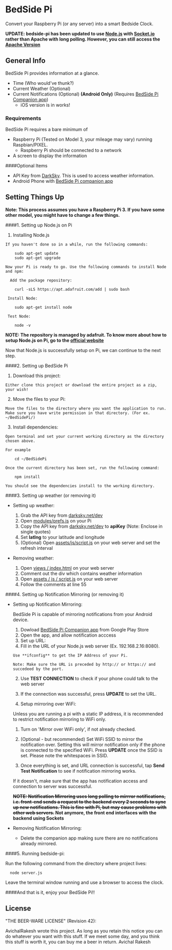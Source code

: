 # BedSide Pi
Convert your Raspberry Pi (or any server) into a smart Bedside Clock.


**UPDATE: bedside-pi has been updated to use [Node.js](https://nodejs.org/en/) with [Socket.io](http://socket.io/) rather than Apache with long polling. However, you can still access the [Apache Version](https://github.com/avirakesh/bedside-pi/tree/apache)**

## General Info 
BedSide Pi provides information at a glance.
- Time (Who would've thunk?)
- Current Weather (Optional)
- Current Notifications (Optional) **(Android Only)** (Requires [BedSide Pi Companion app](https://play.google.com/store/apps/details?id=com.highonh2o.tabletoppi))
  - iOS version is in works!

### Requirements
BedSide Pi requires a bare minimum of
- Raspberry Pi (Tested on Model 3, your mileage may vary) running Raspbian/PIXEL.
  - Raspberry Pi should be connected to a network
- A screen to display the information

####Optional Items
- API Key from [DarkSky](https://darksky.net/dev/). This is used to access weather information.
- Android Phone with [BedSide Pi companion app](https://play.google.com/store/apps/details?id=com.highonh2o.tabletoppi)


## Setting Things Up 
**Note: This process assumes you have a Raspberry Pi 3. If you have some other model, you might have to change a few things.**

####1. Setting up Node.js on Pi
  
  1. Installing Node.js
  
    If you haven't done so in a while, run the following commands:
     
        sudo apt-get update
        sudo apt-get upgrade
        
    Now your Pi is ready to go. Use the following commands to install Node and npm:
    
      Add the package repository:
        
        curl -sLS https://apt.adafruit.com/add | sudo bash
        
     Install Node:
     
        sudo apt-get install node
        
     Test Node:
        
        node -v


**NOTE: The repository is managed by adafruit. To know more about how to setup Node.js on Pi, go to the [official website](https://learn.adafruit.com/node-embedded-development/installing-node-dot-js)**

Now that Node.js is successfully setup on Pi, we can continue to the next step.

####2. Setting up BedSide Pi
  
  1. Download this project:

    Either clone this project or download the entire project as a zip, your wish!
    
  2. Move the files to your Pi:
  
    Move the files to the directory where you want the application to run. Make sure you have write permission in that directory. (For ex. ~/BedSidePi/)
    
  3. Install dependencies:
    
    Open terminal and set your current working directory as the directory chosen above.
    
    For example
        
        cd ~/BedSidePi
        
    Once the current directory has been set, run the following command:
    
        npm install
        
    You should see the dependencies install to the working directory.


####3. Setting up weather (or removing it)

  * Setting up weather:
    1. Grab the API key from [darksky.net/dev](https://darksky.net/dev/)
    2. Open [modules/prefs.js](modules/prefs.js) on your Pi
    3. Copy the API key from [darksky.net/dev](https://darksky.net/dev/) to **apiKey** (Note: Enclose in single quotes)
    4. Set **latlng** to your latitude and longitude
    5. (Optional) Open [assets/js/script.js](assets/js/script.js) on your web server and set the refresh interval
    
  * Removing weather:
    1. Open [views / index.html](views/index.html) on your web server
    2. Comment out the div which contains weather information
    3. Open [assets / js / script.js](assets/js/script.js) on your web server
    4. Follow the comments at line 55
    

####4. Setting up Notification Mirroring (or removing it)

  * Setting up Notification Mirroring:

    BedSide Pi is capable of mirroring notifications from your Android device. 
  
    1. Dowload [BedSide Pi Companion app](https://play.google.com/store/apps/details?id=com.highonh2o.tabletoppi) from Google Play Store 
    2. Open the app, and allow notification acccess
    3. Set up URL:
      1. Fill in the URL of your Node.js web server (Ex. 192.168.2.16:8080).
    
        Use **ifconfig** to get the IP Address of your Pi.
        
        Note: Make sure the URL is preceded by http:// or https:// and succedeed by the port.
        
      2. Use **TEST CONNECTION** to check if your phone could talk to the web server
      3. If the connection was successful, press **UPDATE** to set the URL.
      
    4. Setup mirroring over WiFi:
    
      Unless you are running a pi with a static IP address, it is recommended to restrict notification mirroring to WiFi only.
      
      1. Turn on 'Mirror over WiFi only', if not already checked.
      2. (Optional - but recommended) Set WiFi SSID to mirror the notification over. Setting this will mirror notification only if the phone is connected to the specified WiFi. Press **UPDATE** once the SSID is set. Please note the whitespaces in SSID.
      
    5. Once everything is set, and URL connection is successful, tap **Send Test Notification** to see if notification mirroring works. 
    
      If it doesn't, make sure that the app has notification access and connection to server was successful.
      
    **~~NOTE: Notification Mirroring uses long polling to mirrror notifications, i.e. front-end sends a request to the backend every 2 seconds to sync up new notifications. This is fine with Pi, but may cause problems with other web servers.~~ Not anymore, the front end interfaces with the backend using Sockets**
      
  * Removing Notification Mirroring:
  
    * Delete the companion app making sure there are no notifications already mirrored.
    
####5. Running bedside-pi:
  
  Run the following command from the directory where project lives:
  
      node server.js
      
  Leave the terminal window running and use a browser to access the clock.

####And that is it, enjoy your BedSide Pi!!

## License

"THE BEER-WARE LICENSE" (Revision 42):

AvichalRakesh  wrote this project. As long as you retain this notice you can do whatever you want with this stuff. If we meet some day, and you think this stuff is worth it, you can buy me a beer in return. Avichal Rakesh
